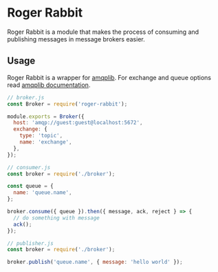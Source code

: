 # Roger Rabbit

Roger Rabbit is a module that makes the process of consuming and publishing messages in message brokers easier.

## Usage

Roger Rabbit is a wrapper for [amqplib](https://www.squaremobius.net/amqp.node/). For exchange and queue options read [amqplib documentation](https://www.squaremobius.net/amqp.node/channel_api.html).

```javascript
// broker.js
const Broker = require('roger-rabbit');

module.exports = Broker({
  host: 'amqp://guest:guest@localhost:5672',
  exchange: {
    type: 'topic',
    name: 'exchange',
  },
});

// consumer.js
const broker = require('./broker');

const queue = {
  name: 'queue.name',
};

broker.consume({ queue }).then({ message, ack, reject } => {
  // do something with message
  ack();
});

// publisher.js
const broker = require('./broker');

broker.publish('queue.name', { message: 'hello world' });
```
